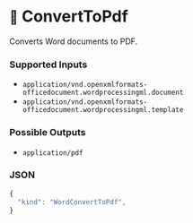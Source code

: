 # <small>:nut_and_bolt:</small> ConvertToPdf

Converts Word documents to PDF.

### Supported Inputs

  - `application/vnd.openxmlformats-officedocument.wordprocessingml.document`
  - `application/vnd.openxmlformats-officedocument.wordprocessingml.template`

### Possible Outputs

  - `application/pdf`

### JSON

```js
{
  "kind": "WordConvertToPdf",
}
```
